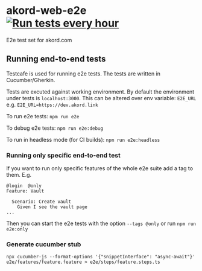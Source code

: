 # akord-web-e2e [![Run tests every hour](https://github.com/Akord-com/akord-web-e2e/actions/workflows/run-test-every-hour.yml/badge.svg?event=schedule)](https://github.com/Akord-com/akord-web-e2e/actions/workflows/run-test-every-hour.yml)
E2e test set for akord.com


## Running end-to-end tests

Testcafe is used for running e2e tests. The tests are written in Cucumber/Gherkin.

Tests are excuted against working environment. By default the environment under tests is `localhost:3000`. This can be altered over env variable: `E2E_URL` e.g. `E2E_URL=https://dev.akord.link`

To run e2e tests:
`npm run e2e`

To debug e2e tests:
`npm run e2e:debug`

To run in headless mode (for CI builds):
`npm run e2e:headless`

### Running only specific end-to-end test

If you want to run only specific features of the whole e2e suite add a tag to them. E.g.

```
@login  @only
Feature: Vault

  Scenario: Create vault
    Given I see the vault page
...
```

Then you can start the e2e tests with the option `--tags @only` or run `npm run e2e:only`

### Generate cucumber stub

```
npx cucumber-js --format-options '{"snippetInterface": "async-await"}' e2e/features/feature.feature > e2e/steps/feature.steps.ts
```
